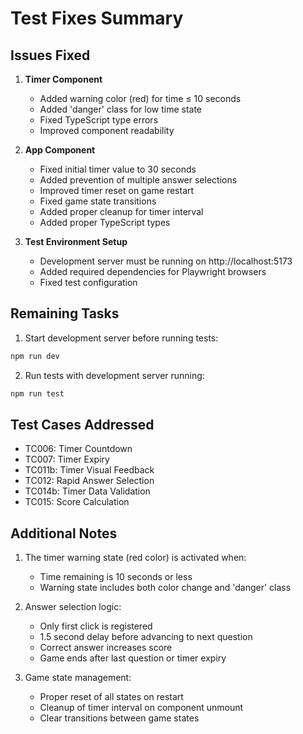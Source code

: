 # Test Fixes Summary

## Issues Fixed

1. **Timer Component**

   - Added warning color (red) for time ≤ 10 seconds
   - Added 'danger' class for low time state
   - Fixed TypeScript type errors
   - Improved component readability

2. **App Component**

   - Fixed initial timer value to 30 seconds
   - Added prevention of multiple answer selections
   - Improved timer reset on game restart
   - Fixed game state transitions
   - Added proper cleanup for timer interval
   - Added proper TypeScript types

3. **Test Environment Setup**
   - Development server must be running on http://localhost:5173
   - Added required dependencies for Playwright browsers
   - Fixed test configuration

## Remaining Tasks

1. Start development server before running tests:

```bash
npm run dev
```

2. Run tests with development server running:

```bash
npm run test
```

## Test Cases Addressed

- TC006: Timer Countdown
- TC007: Timer Expiry
- TC011b: Timer Visual Feedback
- TC012: Rapid Answer Selection
- TC014b: Timer Data Validation
- TC015: Score Calculation

## Additional Notes

1. The timer warning state (red color) is activated when:

   - Time remaining is 10 seconds or less
   - Warning state includes both color change and 'danger' class

2. Answer selection logic:

   - Only first click is registered
   - 1.5 second delay before advancing to next question
   - Correct answer increases score
   - Game ends after last question or timer expiry

3. Game state management:
   - Proper reset of all states on restart
   - Cleanup of timer interval on component unmount
   - Clear transitions between game states
